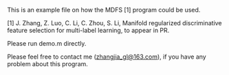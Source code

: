 This is an example file on how the MDFS [1] program could be used.

[1] J. Zhang, Z. Luo, C. Li, C. Zhou, S. Li, Manifold regularized discriminative feature selection for multi-label learning, to appear in PR.

Please run demo.m directly.

Please feel free to contact me (zhangjia_gl@163.com), if you have any problem about this program.
